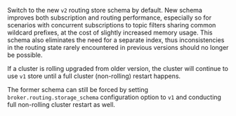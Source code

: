 Switch to the new `v2` routing store schema by default. New schema improves both subscription and routing performance, especially so for scenarios with concurrent subscriptions to topic filters sharing common wildcard prefixes, at the cost of slightly increased memory usage. This schema also eliminates the need for a separate index, thus inconsistencies in the routing state rarely encountered in previous versions should no longer be possible.

If a cluster is rolling upgraded from older version, the cluster will continue to use `v1` store until a full cluster (non-rolling) restart happens.

The former schema can still be forced by setting `broker.routing.storage_schema` configuration option to `v1` and conducting full non-rolling cluster restart as well.

